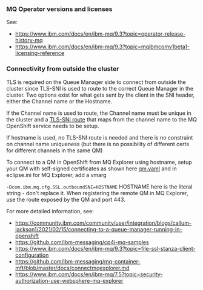 ### MQ Operator versions and licenses ###

See: 

* https://www.ibm.com/docs/en/ibm-mq/9.3?topic=operator-release-history-mq
* https://www.ibm.com/docs/en/ibm-mq/9.3?topic=mqibmcomv1beta1-licensing-reference

### Connectivity from outside the cluster ###

TLS is required on the Queue Manager side to connect from outside the cluster since TLS-SNI is used to route to the correct Queue Manager in the cluster. Two options exist for what gets sent by the client in the SNI header, either the Channel name or the Hostname. 

If the Channel name is used to route, the Channel name must be unique in the cluster and a [TLS-SNI route](components/mq/base/native-ha-qm/sni-route.yaml) that maps from the channel name to the MQ OpenShift service needs to be setup. 

If hostname is used, no TLS-SNI route is needed and there is no constraint on channel name uniqueness (but there is no possibility of different certs for different channels in the same QM)

To connect to a QM in OpenShift from MQ Explorer using hostname, setup your QM with self-signed certificates as shown here [qm.yaml](components/mq/base/native-ha-qm/qm.yaml) and in eclipse.ini for MQ Explorer, add a vmarg 

`-Dcom.ibm.mq.cfg.SSL.outboundSNI=HOSTNAME` HOSTNAME here is the literal string - don't replace it. When registering the remote QM in MQ Explorer, use the route exposed by the QM and port 443.

For more detailed information, see:

* https://community.ibm.com/community/user/integration/blogs/callum-jackson1/2021/02/15/connecting-to-a-queue-manager-running-in-openshift
* https://github.com/ibm-messaging/cp4i-mq-samples
* https://www.ibm.com/docs/en/ibm-mq/9.3?topic=file-ssl-stanza-client-configuration
* https://github.com/ibm-messaging/mq-container-mft/blob/master/docs/connectmqexplorer.md
* https://www.ibm.com/docs/en/ibm-mq/7.5?topic=security-authorization-use-websphere-mq-explorer
